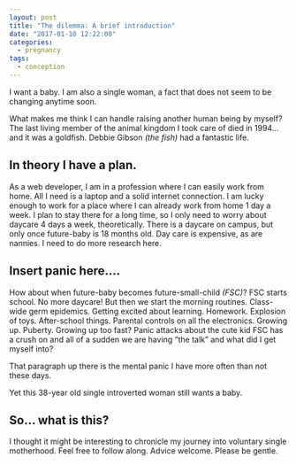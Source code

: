 ```yaml
---
layout: post
title: "The dilemma: A brief introduction"
date: "2017-01-10 12:22:00"
categories:
  - pregnancy
tags:
  - conception
---
```


I want a baby. I am also a single woman, a fact that does not seem to be changing anytime soon.

What makes me think I can handle raising another human being by myself? The last living member of the animal kingdom I took care of died in 1994… and it was a goldfish. Debbie Gibson _(the fish)_ had a fantastic life.

## In theory I have a plan.

As a web developer, I am in a profession where I can easily work from home. All I need is a laptop and a solid internet connection. I am lucky enough to work for a place where I can already work from home 1 day a week. I plan to stay there for a long time, so I only need to worry about daycare 4 days a week, theoretically. There is a daycare on campus, but only once future-baby is 18 months old. Day care is expensive, as are nannies. I need to do more research here.

## Insert panic here….

How about when future-baby becomes future-small-child _(FSC)_? FSC starts school. No more daycare! But then we start the morning routines. Class-wide germ epidemics. Getting excited about learning. Homework. Explosion of toys. After-school things. Parental controls on all the electronics. Growing up. Puberty. Growing up too fast? Panic attacks about the cute kid FSC has a crush on and all of a sudden we are having “the talk” and what did I get myself into?

That paragraph up there is the mental panic I have more often than not these days.

Yet this 38-year old single introverted woman still wants a baby.

## So… what is this?

I thought it might be interesting to chronicle my journey into voluntary single motherhood. Feel free to follow along. Advice welcome. Please be gentle.
